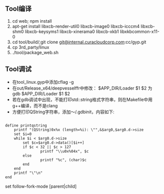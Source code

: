 ## Tool编译
1. cd web; npm install
2. apt-get install libxcb-render-util0 libxcb-image0 libxcb-icccm4  libxcb-shm0 libxcb-keysyms1 libxcb-xinerama0 libxcb-xkb1 libxkbcommon-x11-0
3. cd tool/build/;git clone git@internal.curacloudcorp.com:cc/gyp.git
4. cp 3rd_party/linux
4. ./tool/package_web.sh

## Tool调试
* 在tool_linux.gyp中添加cflag -g
* 在out/Release_x64/deepvesselffr中修改：
  $APP_DIR/Loader $1 $2 为 gdb $APP_DIR/Loader $1 $2
* 若在gdb调试中出现，不能打印std::string格式字符串，则在Makefile中用g++编译，而不是clang
* 方便打印QString字符串，添加～/.gdbinit，内容如下:

```

define printqstring 
    printf "(QString)0x%x (length=%i): \"",&$arg0,$arg0.d->size
    set $i=0
    while $i < $arg0.d->size
        set $c=$arg0.d->data()[$i++]
        if $c < 32 || $c > 127
                printf "\\u0x%04x", $c
        else
                printf "%c", (char)$c
        end
    end
    printf "\"\n"
end

```

set follow-fork-mode [parent|child]